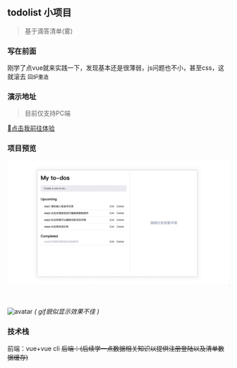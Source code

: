 ## todolist 小项目
> 基于滴答清单(雾)

### 写在前面
刚学了点vue就来实践一下，发现基本还是很薄弱，js问题也不小，甚至css，这就滚去 `回炉重造`

### 演示地址
> 目前仅支持PC端

[点击我前往体验](https://yooabe.github.io/vue-todolist/.index.html")
### 项目预览
![avatar](/demo.jpg)

<br>

![avatar](/demo.gif)
*( gif貌似显示效果不佳 )*
<br>

### 技术栈
前端：vue+vue cli
<s>后端：(后续学一点数据相关知识以提供注册登陆以及清单数据缓存)</s>
